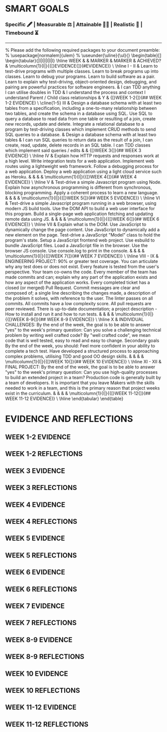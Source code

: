 # SMART GOALS
### Specific 🖋️ | Measurable ⚖️ | Attainable 🏋️‍♂️ | Realistic 🤔 | Timebound ⏳
--------------------------------------------------------------------------------------------------------------------------------------------

% Please add the following required packages to your document preamble:
% \usepackage[normalem]{ulem}
% \useunder{\uline}{\ul}{}
\begin{table}[]
\begin{tabular}{|l|l|l|l|l|l}
\hline
WEEK      &                                                                                                                                                                                                                                                                                                                                                                                                                                                                                                                                                                                                                                                                                                                                                                                                & MARKER                                            & MARKER                                                                                                                                                                           & ACHIEVED? & \multicolumn{1}{l|}{{[}EVIDENCE{]}(\#EVIDENCE)}                 \\ \hline
I - II    & Learn to test-drive programs with multiple classes. Learn to break programs up into classes. Learn to debug your programs. Learn to build software as a pair. Learn to explain why test-driving, object-oriented design, debugging, and pairing are powerful practices for software engineers.                                                                                                                                                                                                                                                                                                                                                                                                                                                                                                 & I can TDD anything I can utilise doubles in TDD   & I understand the process and context I understand Parent / Child class relationships                                                                                             & Y         & {[}WEEK 1-2{]}(\#\# WEEK 1-2 EVIDENCE)                          \\ \cline{1-5}
III       & Design a database schema with at least two tables from a specification, including a one-to-many relationship between two tables, and create the schema in a database using SQL. Use SQL to query a database to read data from one table or resulting of a join, create new records, update and delete. Integrate a relational database to a program by test-driving classes which implement CRUD methods to send SQL queries to a database.                                                                                                                                                                                                                                                                                                                                                    & Design a database schema with at least two tables & I can run SQL queries to return data as the result of a join, I can create, read, update, delete records in an SQL table. I can TDD classes which implement said queries / edits &           & {[}WEEK 3{]}(\#\# WEEK 3 EVIDENCE)                              \\ \hline
IV        & Explain how HTTP requests and responses work at a high level. Write integration tests for a web application. Implement web routes using a lightweight web framework. Follow a debugging process for a web application. Deploy a web application using a light cloud service such as Heroku.                                                                                                                                                                                                                                                                                                                                                                                                                                                                                                    &                                                   &                                                                                                                                                                                  &           & \multicolumn{1}{l|}{{[}WEEK 4{]}(\#\# WEEK 4 EVIDENCE)}         \\ \hline
V         & Test-drive a simple Javascript program using Node. Explain how asynchronous programming is different from synchronous, blocking programming. Apply a coherent process to learn a new language.                                                                                                                                                                                                                                                                                                                                                                                                                                                                                                                                                                                                 &                                                   &                                                                                                                                                                                  &           & \multicolumn{1}{l|}{{[}WEEK 5{]}(\#\# WEEK 5 EVIDENCE)}         \\ \hline
VI        & Test-drive a simple Javascript program running in a web browser, using modern JS build tools. Use the DOM API to build a web user interface for this program. Build a single-page web application fetching and updating remote data using JS.                                                                                                                                                                                                                                                                                                                                                                                                                                                                                                                                                  &                                                   &                                                                                                                                                                                  &           & \multicolumn{1}{l|}{{[}WEEK 6{]}(\#\# WEEK 6 EVIDENCE)}         \\ \hline
VII       & Explain what is the DOM. Use JavaScript to dynamically change the page content. Use JavaScript to dynamically add a new element on the page. Test-drive a JavaScript "Model" class to hold the program's state. Setup a JavaScript frontend web project. Use esbuild to bundle JavaScript files. Load a JavaScript file in the browser. Use the browser JS console. Use console.log to print in the console.                                                                                                                                                                                                                                                                                                                                                                                   &                                                   &                                                                                                                                                                                  &           & \multicolumn{1}{l|}{{[}WEEK 7{]}(\#\# WEEK 7 EVIDENCE)}         \\ \hline
VIII - IX & ENGINEERING PROJECT: 90\% or greater test coverage. You can articulate why any test does or does not exist. Every feature is tested from the user's perspective. Your team co-owns the code. Every member of the team has made commits and can; explain why any part of the application exists and how any aspect of the application works. Every completed ticket has a closed (or merged) Pull Request. Commit messages are clear and composed of; a single line describing the changes made, a description of the problem it solves, with reference to the user. The linter passes on all commits. All commits have a low complexity score. All pull requests are peer reviewed. There is up-to-date documentation; a project description - How to install and run it and how to run tests. &                                                   &                                                                                                                                                                                  &           & \multicolumn{1}{l|}{{[}WEEK 8-9{]}(\#\# WEEK 8-9 EVIDENCE)}     \\ \hline
X         & INDIVIDUAL CHALLENGES: By the end of the week, the goal is to be able to answer "yes" to the week's primary question: Can you solve a challenging technical problem by writing well crafted code? By "well crafted code", we mean code that is well tested, easy to read and easy to change. Secondary goals By the end of the week, you should: Feel more confident in your ability to complete a tech test. Have developed a structured process to approaching complex problems, utilising TDD and good OO design skills.                                                                                                                                                                                                                                                                    &                                                   &                                                                                                                                                                                  &           & \multicolumn{1}{l|}{{[}WEEK 10{]}(\#\# WEEK 10 EVIDENCE)}       \\ \hline
XI - XII  & FINAL PROJECT: By the end of the week, the goal is to be able to answer "yes" to the week's primary question: Can you use high-quality processes to build an extended project in a team? Production code is generally built by a team of developers. It is important that you leave Makers with the skills needed to work in a team, and this is the primary reason that project weeks exist in the curriculum.                                                                                                                                                                                                                                                                                                                                                                                &                                                   &                                                                                                                                                                                  &           & \multicolumn{1}{l|}{{[}WEEK 11-12{]}(\#\# WEEK 11-12 EVIDENCE)} \\ \hline
\end{tabular}
\end{table}









# EVIDENCE AND REFLECTIONS
## WEEK 1-2 EVIDENCE 


## WEEK 1-2 REFLECTIONS 

 
## WEEK 3 EVIDENCE 


## WEEK 3 REFLECTIONS 


## WEEK 4 EVIDENCE 


## WEEK 4 REFLECTIONS 


## WEEK 5 EVIDENCE 


## WEEK 5 REFLECTIONS 


## WEEK 6 EVIDENCE 


## WEEK 6 REFLECTIONS


## WEEK 7 EVIDENCE 


## WEEK 7 REFLECTIONS  


## WEEK 8-9 EVIDENCE 


## WEEK 8-9 REFLECTIONS 


## WEEK 10 EVIDENCE 


## WEEK 10 REFLECTIONS 


## WEEK 11-12 EVIDENCE 


## WEEK 11-12 REFLECTIONS 


